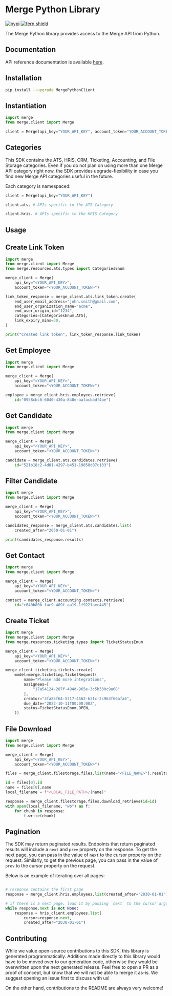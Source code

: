 # Merge Python Library

[![pypi](https://img.shields.io/pypi/v/MergePythonClient.svg)](https://pypi.python.org/pypi/MergePythonClient)
[![fern shield](https://img.shields.io/badge/%F0%9F%8C%BF-SDK%20generated%20by%20Fern-brightgreen)](https://github.com/fern-api/fern)

The Merge Python library provides access to the Merge API from Python.

## Documentation

API reference documentation is available [here](https://docs.merge.dev/).

## Installation

```sh
pip install --upgrade MergePythonClient
```

## Instantiation

```python
import merge
from merge.client import Merge

client = Merge(api_key="YOUR_API_KEY", account_token="YOUR_ACCOUNT_TOKEN")
```

## Categories

This SDK contains the ATS, HRIS, CRM, Ticketing, Accounting, and File Storage categories. Even if you do not plan on using more than one Merge API category right now, the SDK provides upgrade-flexibility in case you find new Merge API categories useful in the future.

Each category is namespaced:

```python
client = Merge(api_key="YOUR_API_KEY")

client.ats. # APIs specific to the ATS Category

client.hris. # APIs specific to the HRIS Category
```

## Usage

## Create Link Token

```python
import merge
from merge.client import Merge
from merge.resources.ats.types import CategoriesEnum

merge_client = Merge(
    api_key="<YOUR_API_KEY>", 
    account_token="<YOUR_ACCOUNT_TOKEN>")

link_token_response = merge_client.ats.link_token.create(
    end_user_email_address="john.smith@gmail.com",
    end_user_organization_name="acme",
    end_user_origin_id="1234",
    categories=[CategoriesEnum.ATS],
    link_expiry_mins=30,
)

print("Created link token", link_token_response.link_token)
```

## Get Employee

```python
import merge
from merge.client import Merge

merge_client = Merge(
    api_key="<YOUR_API_KEY>", 
    account_token="<YOUR_ACCOUNT_TOKEN>")

employee = merge_client.hris.employees.retrieve(
    id="0958cbc6-6040-430a-848e-aafacbadf4ae")
```

## Get Candidate

```python
import merge
from merge.client import Merge

merge_client = Merge(
    api_key="<YOUR_API_KEY>", 
    account_token="<YOUR_ACCOUNT_TOKEN>")

candidate = merge_client.ats.candidates.retrieve(
    id="521b18c2-4d01-4297-b451-19858d07c133")
```

## Filter Candidate

```python
import merge
from merge.client import Merge

merge_client = Merge(
    api_key="<YOUR_API_KEY>", 
    account_token="<YOUR_ACCOUNT_TOKEN>")

candidates_response = merge_client.ats.candidates.list(
    created_after="2030-01-01")

print(candidates_response.results)
```

## Get Contact

```python
import merge
from merge.client import Merge

merge_client = Merge(
    api_key="<YOUR_API_KEY>", 
    account_token="<YOUR_ACCOUNT_TOKEN>")

contact = merge_client.accounting.contacts.retrieve(
    id="c640b80b-fac9-409f-aa19-1f9221aec445")
```

## Create Ticket

```python
import merge
from merge.client import Merge
from merge.resources.ticketing.types import TicketStatusEnum

merge_client = Merge(
    api_key="<YOUR_API_KEY>", 
    account_token="<YOUR_ACCOUNT_TOKEN>")

merge_client.ticketing.tickets.create(
    model=merge.ticketing.TicketRequest(
        name="Please add more integrations",
        assignees=[
            "17a54124-287f-494d-965e-3c5b330c9a68"
        ],
        creator="3fa85f64-5717-4562-b3fc-2c963f66afa6",
        due_date="2022-10-11T00:00:00Z",
        status=TicketStatusEnum.OPEN,
    ))
```

## File Download

```python
import merge
from merge.client import Merge

merge_client = Merge(
    api_key="<YOUR_API_KEY>", 
    account_token="<YOUR_ACCOUNT_TOKEN>")

files = merge_client.filestorage.files.list(name="<FILE_NAME>").results

id = files[0].id
name = files[0].name
local_filename = f"<LOCAL_FILE_PATH>/{name}"

response = merge_client.filestorage.files.download_retrieve(id=id)
with open(local_filename, "wb") as f:
    for chunk in response:
        f.write(chunk)
```

## Pagination

The SDK may return paginated results. Endpoints that return paginated results will 
include a `next` and `prev` property on the response. To get the next page, you can 
pass in the value of `next` to the cursor property on the request. Similarly, to 
get the previous page, you can pass in the value of `prev` to the cursor property on 
the request. 

Below is an example of iterating over all pages:
```python

# response contains the first page
response = merge_client.hris.employees.list(created_after="2030-01-01")

# if there is a next page, load it by passing `next` to the cursor argument
while response.next is not None:
    response = hris_client.employees.list(
        cursor=response.next, 
        created_after="2030-01-01")
```

## Contributing

While we value open-source contributions to this SDK, this library is generated programmatically. Additions made directly to this library would have to be moved over to our generation code, otherwise they would be overwritten upon the next generated release. Feel free to open a PR as a proof of concept, but know that we will not be able to merge it as-is. We suggest opening an issue first to discuss with us!

On the other hand, contributions to the README are always very welcome!
